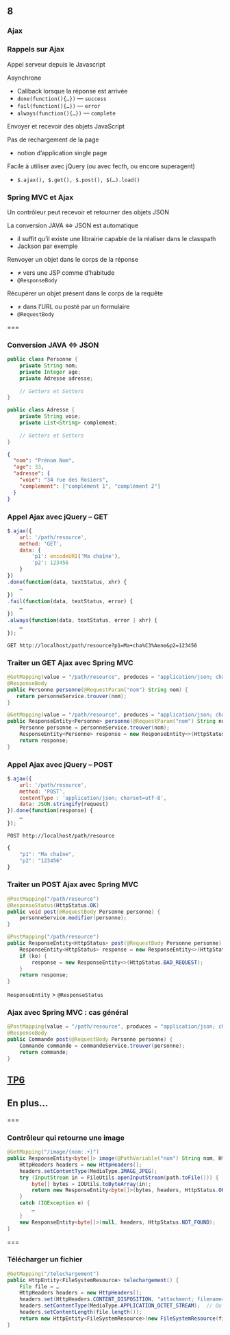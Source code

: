 <!-- .slide: data-background-image="images/spring.png" data-background-size="1200px" class="chapter" -->
## 8
### Ajax





<!-- .slide: class="slide" -->
### Rappels sur Ajax

Appel serveur depuis le Javascript

Asynchrone
 - Callback lorsque la réponse est arrivée
  - `done(function(){…})` — `success`
  - `fail(function(){…})` — `error`
  - `always(function(){…})` — `complete`

Envoyer et recevoir des objets JavaScript

Pas de rechargement de la page
 - notion d’application single page

Facile à utiliser avec jQuery (ou avec fecth, ou encore superagent)
 - `$.ajax(), $.get(), $.post(), $(…).load()`





<!-- .slide: class="slide" -->
### Spring MVC et Ajax

Un contrôleur peut recevoir et retourner des objets JSON

La conversion JAVA &hArr; JSON est automatique
 - il suffit qu’il existe une librairie capable de la réaliser dans le classpath
 - Jackson par exemple

Renvoyer un objet dans le corps de la réponse 
 - &ne; vers une JSP comme d’habitude
 - `@ResponseBody`

Récupérer un objet présent dans le corps de la requête
 - &ne; dans l’URL ou posté par un formulaire
 - `@RequestBody`

===

<!-- .slide: class="slide" -->
### Conversion JAVA &hArr; JSON

```java
public class Personne {
    private String nom;
    private Integer age;
    private Adresse adresse;
    
    // Getters et Setters
}

public class Adresse {
    private String voie;
    private List<String> complement;
    
    // Getters et Setters
}
```

```json
{
  "nom": "Prénom Nom",
  "age": 33,
  "adresse": {
    "voie": "34 rue des Rosiers",
    "complement": ["complément 1", "complément 2"]
  }
}
```




<!-- .slide: class="slide" -->
### Appel Ajax avec jQuery – GET

```javascript
$.ajax({
    url: '/path/resource',
    method: 'GET',
    data: {
        'p1': encodeURI('Ma chaîne'),
        'p2': 123456
    }
})
.done(function(data, textStatus, xhr) {
    …
})
.fail(function(data, textStatus, error) {
    …
})
.always(function(data, textStatus, error | xhr) {
    …
});
```

`GET http://localhost/path/resource?p1=Ma+cha%C3%Aene&p2=123456`





<!-- .slide: class="slide" -->
### Traiter un GET Ajax avec Spring MVC

```java
@GetMapping(value = "/path/resource", produces = "application/json; charset=UTF-8")
@ResponseBody
public Personne personne(@RequestParam("nom") String nom) {
   return personneService.trouver(nom);
}
```

```java
@GetMapping(value = "/path/resource", produces = "application/json; charset=UTF-8")
public ResponseEntity<Personne> personne(@RequestParam("nom") String nom) {
    Personne personne = personneService.trouver(nom);
    ResponseEntity<Personne> response = new ResponseEntity<>(HttpStatus.OK, personne);
    return response;
}
```





<!-- .slide: class="slide" -->
### Appel Ajax avec jQuery – POST

```javascript
$.ajax({
    url: '/path/resource',
    method: 'POST',
    contentType : 'application/json; charset=utf-8',
    data: JSON.stringify(request)
}).done(function(response) {
    …  
});
```

`POST http://localhost/path/resource`

```javascript
{
    "p1": "Ma chaîne",
    "p2": "123456"
}
```





<!-- .slide: class="slide" -->
### Traiter un POST Ajax avec Spring MVC

```java
@PostMapping("/path/resource")
@ResponseStatus(HttpStatus.OK)
public void post(@RequestBody Personne personne) {
    personneService.modifier(personne);
}

```

```java
@PostMapping("/path/resource")
public ResponseEntity<HttpStatus> post(@RequestBody Personne personne) {
    ResponseEntity<HttpStatus> response = new ResponseEntity<>(HttpStatus.OK);
    if (ko) {
        response = new ResponseEntity<>(HttpStatus.BAD_REQUEST);
    }
    return response;
}
```

`ResponseEntity` > `@ResponseStatus`





<!-- .slide: class="slide" -->
### Ajax avec Spring MVC : cas général

```java
@PostMapping(value = "/path/resource", produces = "application/json; charset=UTF-8")
@ResponseBody
public Commande post(@RequestBody Personne personne) {
    Commande commande = commandeService.trouver(personne);
    return commande;
}
```





<!-- .slide: data-background-image="images/tp.png" data-background-size="500px" class="tp" -->
## [TP6](https://github.com/Insee-CNIP/formation-spring-mvc#6-ajax)





<!-- .slide: data-background-image="images/question.png" data-background-size="700px" class="exercice" -->
## En plus…

===

<!-- .slide: class="slide" -->
### Contrôleur qui retourne une image
```java
@GetMapping("/image/{nom:.+}")
public ResponseEntity<byte[]> image(@PathVariable("nom") String nom, HttpServletResponse response) {
    HttpHeaders headers = new HttpHeaders();
    headers.setContentType(MediaType.IMAGE_JPEG);
    try (InputStream in = FileUtils.openInputStream(path.toFile())) {
        byte[] bytes = IOUtils.toByteArray(in);
        return new ResponseEntity<byte[]>(bytes, headers, HttpStatus.OK);
    }
    catch (IOException e) {
        …
    }
    new ResponseEntity<byte[]>(null, headers, HttpStatus.NOT_FOUND);
}
```

===

<!-- .slide: class="slide" -->
### Télécharger un fichier
```java
@GetMapping("/telechargement")
public HttpEntity<FileSystemResource> telechargement() {
    File file = …
    HttpHeaders headers = new HttpHeaders();
    headers.set(HttpHeaders.CONTENT_DISPOSITION, "attachment; filename=" + file.getName());
    headers.setContentType(MediaType.APPLICATION_OCTET_STREAM);  // Ou autre
    headers.setContentLength(file.length());
    return new HttpEntity<FileSystemResource>(new FileSystemResource(file), header);
}
```